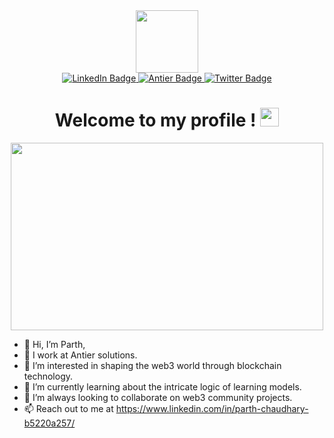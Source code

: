 <div id="header" align="center">
  <img src="https://media4.giphy.com/media/v1.Y2lkPTc5MGI3NjExNTViOGkxcGZsM3R0bGd6cmNxaDgxZnhlZnpqY3QycTVlNGlyZjJwZyZlcD12MV9pbnRlcm5hbF9naWZfYnlfaWQmY3Q9Zw/driiYR9DTT2Vf7etWD/giphy.webp" width="100"/>
  <div id="badges">
  <a href="www.linkedin.com/in/parth-chaudhary-b5220a257">
    <img src="https://img.shields.io/badge/LinkedIn-blue?style=for-the-badge&logo=linkedin&logoColor=white" alt="LinkedIn Badge"/>
  </a>
  <a href="https://www.antiersolutions.com/">
    <img src="https://img.shields.io/badge/Antier%20Solutions-red?style=for-the-badge&logo=googlechrome&logoColor=white" alt="Antier Badge"/>
  </a>
  <a href="https://x.com/P4rthChaudhary">
    <img src="https://img.shields.io/badge/Twitter-blue?style=for-the-badge&logo=twitter&logoColor=white" alt="Twitter Badge"/>
  </a>
    <h1>
        Welcome to my profile !
      <img src="https://media.giphy.com/media/hvRJCLFzcasrR4ia7z/giphy.gif" width="30px"/>
    </h1>
    <div align="center">
        <img src="https://media4.giphy.com/media/v1.Y2lkPTc5MGI3NjExa3NzN3E5dGkxemNpMnVxZ296OWdlemZ4OXRtYm1reDBtY2l4NGgwOCZlcD12MV9pbnRlcm5hbF9naWZfYnlfaWQmY3Q9Zw/3o6Mb5gQzD0AmyZMAg/giphy.webp" width="500" height="300"/>
    </div>
</div>
</div>

- 👋 Hi, I’m Parth,
- 💼 I work at Antier solutions.
- 👀 I’m interested in shaping the web3 world through blockchain technology.
- 🌱 I’m currently learning about the intricate logic of learning models.
- 💞️ I’m always looking to collaborate on web3 community projects.
- 📫 Reach out to me at https://www.linkedin.com/in/parth-chaudhary-b5220a257/

<!---
Hey there Tresspasser !!!
--->
